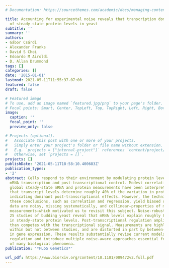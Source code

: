```yaml
---
# Documentation: https://sourcethemes.com/academic/docs/managing-content/

title: Accounting for experimental noise reveals that transcription dominates control
  of steady-state protein levels in yeast
subtitle: ''
summary: ''
authors:
- Gábor Csárdi
- Alexander Franks
- David S Choi
- Edoardo M Airoldi
- D. Allan Drummond
tags: []
categories: []
date: '2015-01-01'
lastmod: 2021-05-11T11:55:37-07:00
featured: false
draft: false

# Featured image
# To use, add an image named `featured.jpg/png` to your page's folder.
# Focal points: Smart, Center, TopLeft, Top, TopRight, Left, Right, BottomLeft, Bottom, BottomRight.
image:
  caption: ''
  focal_point: ''
  preview_only: false

# Projects (optional).
#   Associate this post with one or more of your projects.
#   Simply enter your project's folder or file name without extension.
#   E.g. `projects = ["internal-project"]` references `content/project/deep-learning/index.md`.
#   Otherwise, set `projects = []`.
projects: []
publishDate: '2021-05-11T18:58:10.400683Z'
publication_types:
- '2'
abstract: Cells respond to their environment by modulating protein levels through
  mRNA transcription and post-transcriptional control. Modest correlations between
  global steady-state mRNA and protein measurements have been interpreted as evidence
  that transcript levels determine roughly 40% of the variation in protein levels,
  indicating dominant post-transcriptional effects. However, the techniques underlying
  these conclusions, such as correlation and regression, yield biased results when
  data are noisy, missing systematically, and collinear—properties of mRNA and protein
  measurements—which motivated us to revisit this subject. Noise-robust analyses of
  25 studies of budding yeast reveal that mRNA levels explain roughly 80% of the variation
  in steady-state protein levels. Post-transcriptional regulation amplifies rather
  than competes with the transcriptional signal. Measurements are highly reproducible
  within but not between studies, and are distorted in part by between-study differences
  in gene expression. These results substantially revise current models of protein-level
  regulation and introduce multiple noise-aware approaches essential for proper analysis
  of many biological phenomena.
publication: '*PLoS Genetics*'

url_pdf: https://www.biorxiv.org/content/10.1101/009472v2.full.pdf
---
```

